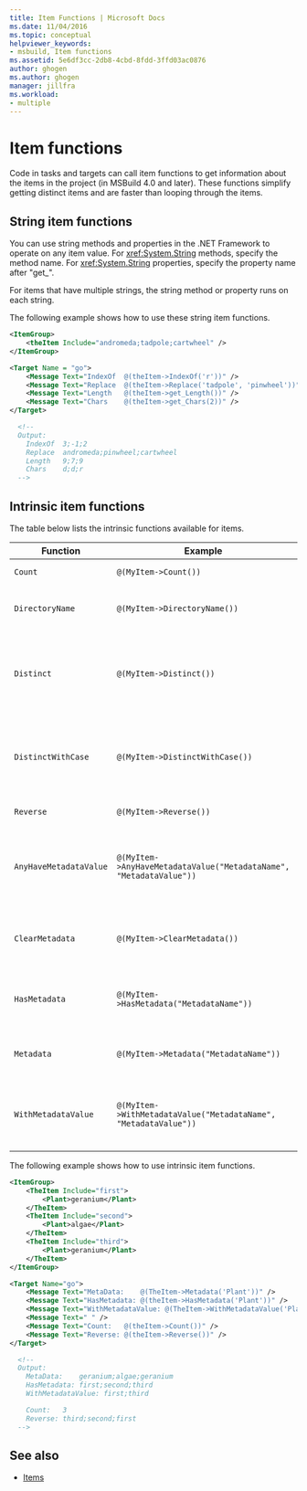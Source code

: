```yaml
---
title: Item Functions | Microsoft Docs
ms.date: 11/04/2016
ms.topic: conceptual
helpviewer_keywords:
- msbuild, Item functions
ms.assetid: 5e6df3cc-2db8-4cbd-8fdd-3ffd03ac0876
author: ghogen
ms.author: ghogen
manager: jillfra
ms.workload:
- multiple
---
```

# Item functions

Code in tasks and targets can call item functions to get information about the items in the project (in MSBuild 4.0 and later). These functions simplify getting distinct items and are faster than looping through the items.

## String item functions

You can use string methods and properties in the .NET Framework to operate on any item value. For <xref:System.String> methods, specify the method name. For <xref:System.String> properties, specify the property name after "get_".

For items that have multiple strings, the string method or property runs on each string.

The following example shows how to use these string item functions.

```xml
<ItemGroup>
    <theItem Include="andromeda;tadpole;cartwheel" />
</ItemGroup>

<Target Name = "go">
    <Message Text="IndexOf  @(theItem->IndexOf('r'))" />
    <Message Text="Replace  @(theItem->Replace('tadpole', 'pinwheel'))" />
    <Message Text="Length   @(theItem->get_Length())" />
    <Message Text="Chars    @(theItem->get_Chars(2))" />
</Target>

  <!--
  Output:
    IndexOf  3;-1;2
    Replace  andromeda;pinwheel;cartwheel
    Length   9;7;9
    Chars    d;d;r
  -->
```

## Intrinsic item functions

The table below lists the intrinsic functions available for items.

|Function|Example|Description|
|--------------|-------------|-----------------|
|`Count`|`@(MyItem->Count())`|Returns the count of the items.|
|`DirectoryName`|`@(MyItem->DirectoryName())`|Returns the equivalent of `Path.DirectoryName` for each item.|
|`Distinct`|`@(MyItem->Distinct())`|Returns items that have distinct `Include` values. Metadata is ignored. The comparison is case insensitive.|
|`DistinctWithCase`|`@(MyItem->DistinctWithCase())`|Returns items that have distinct `itemspec` values. Metadata is ignored. The comparison is case sensitive.|
|`Reverse`|`@(MyItem->Reverse())`|Returns the items in reverse order.|
|`AnyHaveMetadataValue`|`@(MyItem->AnyHaveMetadataValue("MetadataName", "MetadataValue"))`|Returns a `boolean` to indicate whether any item has the given metadata name and value. The comparison is case insensitive.|
|`ClearMetadata`|`@(MyItem->ClearMetadata())`|Returns items with their metadata cleared. Only the `itemspec` is retained.|
|`HasMetadata`|`@(MyItem->HasMetadata("MetadataName"))`|Returns items that have the given metadata name. The comparison is case insensitive.|
|`Metadata`|`@(MyItem->Metadata("MetadataName"))`|Returns the values of the metadata that have the metadata name.|
|`WithMetadataValue`|`@(MyItem->WithMetadataValue("MetadataName", "MetadataValue"))`|Returns items that have the given metadata name and value. The comparison is case insensitive.|

The following example shows how to use intrinsic item functions.

```xml
<ItemGroup>
    <TheItem Include="first">
        <Plant>geranium</Plant>
    </TheItem>
    <TheItem Include="second">
        <Plant>algae</Plant>
    </TheItem>
    <TheItem Include="third">
        <Plant>geranium</Plant>
    </TheItem>
</ItemGroup>

<Target Name="go">
    <Message Text="MetaData:    @(TheItem->Metadata('Plant'))" />
    <Message Text="HasMetadata: @(theItem->HasMetadata('Plant'))" />
    <Message Text="WithMetadataValue: @(TheItem->WithMetadataValue('Plant', 'geranium'))" />
    <Message Text=" " />
    <Message Text="Count:   @(theItem->Count())" />
    <Message Text="Reverse: @(theItem->Reverse())" />
</Target>

  <!--
  Output:
    MetaData:    geranium;algae;geranium
    HasMetadata: first;second;third
    WithMetadataValue: first;third

    Count:   3
    Reverse: third;second;first
  -->
```

## See also

- [Items](../msbuild/msbuild-items.md)

